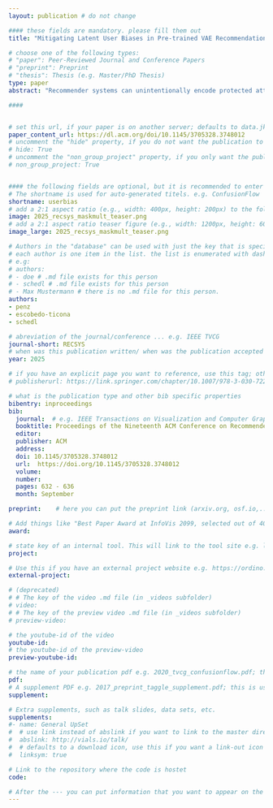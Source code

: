 ```yaml
---
layout: publication # do not change

#### these fields are mandatory. please fill them out
title: "Mitigating Latent User Biases in Pre-trained VAE Recommendation Models via On-demand Input Space Transformation" # title of your publication 

# choose one of the following types:
# "paper": Peer-Reviewed Journal and Conference Papers
# "preprint": Preprint
# "thesis": Thesis (e.g. Master/PhD Thesis)
type: paper
abstract: "Recommender systems can unintentionally encode protected attributes (e.g., gender, country, or age) in their learned latent user representations. Current in-processing debiasing approaches, notably adversarial training, effectively reduce the encoded information on private user attributes. These approaches modify the model parameters during training. Thus, to alternate between biased and debiased model, two separate models have to be trained. In contrast, we propose a novel method to debias recommendation models post-training, which allows switching between biased and debiased model at inference time. Focusing on state-of-the-art variational autoencoder (VAE) architectures, our method aims to reduce bias at input level (user–item interactions) by learning a transformation from input space to a debiased subspace. As the output of this transformation lies in the same space as the original input vector, we can use transformed (debiased) input vectors without the need to fine-tune the pre-trained model. We evaluate the effectiveness of our method on three datasets, MovieLens-1M, LFM2b-DemoBias, and EB-NeRD, from the movie, music, and news domains, respectively. Our experiments show that the proposed method achieves task performance (in terms of NDCG) and debiasing strength (in terms of balanced accuracy of an attacker network) that are comparable to applying adversarial training during the initial training procedure, while providing the added functionality of alternating between biased and debiased model at inference time." # insert the abstract of your publication between the quotes; you can use html e.g. to make links (<a></a>) or generate bold (<b></b>) etc. text 

####


# set this url, if your paper is on another server; defaults to data.jku-vds-lab.at
paper_content_url: https://dl.acm.org/doi/10.1145/3705328.3748012
# uncomment the "hide" property, if you do not want the publication to be displayed on the website (usually you don't need this)
# hide: True
# uncomment the "non_group_project" property, if you only want the publication to be displayed on your personal page (i.e. publications where you contributed, but does not have anything to do with the Vis Group e.g. Master Thesis,...)
# non_group_project: True


#### the following fields are optional, but it is recommended to enter as much information as possible
# The shortname is used for auto-generated titels. e.g. ConfusionFlow
shortname: userbias
# add a 2:1 aspect ratio (e.g., width: 400px, height: 200px) to the folder /assets/images/papers/ e.g. 2020_tvcg_confusionflow.png
image: 2025_recsys_maskmult_teaser.png
# add a 2:1 aspect ratio teaser figure (e.g., width: 1200px, height: 600px) to the folder /assets/images/papers/ e.g. 2020_tvcg_confusionflow_teaser.png
image_large: 2025_recsys_maskmult_teaser.png

# Authors in the "database" can be used with just the key that is specified in the corresponding .md file (usually it is the lastname in lower case e.g. doe). Authors that do not have an individual page here should be stated with their full name (e.g. John Doe)
# each author is one item in the list. the list is enumerated with dashes ("-")
# e.g:
# authors:
# - doe # .md file exists for this person
# - schedl # .md file exists for this person
# - Max Mustermann # there is no .md file for this person.
authors:
- penz
- escobedo-ticona
- schedl

# abreviation of the journal/conference ... e.g. IEEE TVCG
journal-short: RECSYS
# when was this publication written/ when was the publication accepted (e.g. 2020)
year: 2025

# if you have an explicit page you want to reference, use this tag; otherwise it will be generated from your doi
# publisherurl: https://link.springer.com/chapter/10.1007/978-3-030-72240-1_60 # add link to publisher page of your publication

# what is the publication type and other bib specific properties
bibentry: inproceedings
bib:
  journal:  # e.g. IEEE Transactions on Visualization and Computer Graphics (to appear)
  booktitle: Proceedings of the Nineteenth ACM Conference on Recommender Systems
  editor: 
  publisher: ACM
  address: 
  doi: 10.1145/3705328.3748012
  url:  https://doi.org/10.1145/3705328.3748012
  volume: 
  number: 
  pages: 632 - 636
  month: September

preprint:	 # here you can put the preprint link (arxiv.org, osf.io,...) e.g. https://arxiv.org/abs/1910.00969

# Add things like "Best Paper Award at InfoVis 2099, selected out of 4000 submissions"
award:

# state key of an internal tool. This will link to the tool site e.g. lineup (usually not needed)
project: 

# Use this if you have an external project website e.g. https://ordino.caleydoapp.org/
external-project: 

# (deprecated)
# # The key of the video .md file (in _videos subfolder)
# video: 
# # The key of the preview video .md file (in _videos subfolder)
# preview-video:

# the youtube-id of the video
youtube-id:
# the youtube-id of the preview-video
preview-youtube-id: 

# the name of your publication pdf e.g. 2020_tvcg_confusionflow.pdf; this is usually uploaded to the caleydo aws server
pdf: 
# A supplement PDF e.g. 2017_preprint_taggle_supplement.pdf; this is usually uploaded to the caleydo aws server
supplement: 

# Extra supplements, such as talk slides, data sets, etc.
supplements:
#- name: General UpSet
#  # use link instead of abslink if you want to link to the master directory
#  abslink: http://vials.io/talk/
#  # defaults to a download icon, use this if you want a link-out icon
#  linksym: true

# Link to the repository where the code is hostet
code:

# After the --- you can put information that you want to appear on the website using markdown formatting or HTML. A good example are acknowledgements, extra references, an erratum, etc.
---
```


